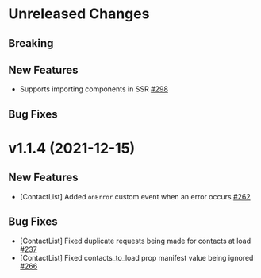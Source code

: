 # Unreleased Changes

## Breaking

## New Features

- Supports importing components in SSR [#298](https://github.com/nylas/components/pull/298)

## Bug Fixes

# v1.1.4 (2021-12-15)

## New Features

- [ContactList] Added `onError` custom event when an error occurs [#262](https://github.com/nylas/components/pull/262)

## Bug Fixes

- [ContactList] Fixed duplicate requests being made for contacts at load [#237](https://github.com/nylas/components/pull/237)
- [ContactList] Fixed contacts_to_load prop manifest value being ignored [#266](https://github.com/nylas/components/pull/266)
